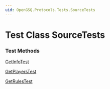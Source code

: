 ```yaml
---
uid: OpenGSQ.Protocols.Tests.SourceTests
---
```


# Test Class SourceTests

### Test Methods

<a href="/tests/OpenGSQ.Protocols.Tests/SourceTests/GetInfoTest.html">GetInfoTest</a>

<a href="/tests/OpenGSQ.Protocols.Tests/SourceTests/GetPlayersTest.html">GetPlayersTest</a>

<a href="/tests/OpenGSQ.Protocols.Tests/SourceTests/GetRulesTest.html">GetRulesTest</a>

